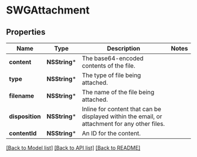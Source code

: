 # SWGAttachment

## Properties
Name | Type | Description | Notes
------------ | ------------- | ------------- | -------------
**content** | **NSString*** | The base64-encoded contents of the file. | 
**type** | **NSString*** | The type of file being attached. | 
**filename** | **NSString*** | The name of the file being attached. | 
**disposition** | **NSString*** | Inline for content that can be displayed within the email, or attachment for any other files. | 
**contentId** | **NSString*** | An ID for the content. | 

[[Back to Model list]](../README.md#documentation-for-models) [[Back to API list]](../README.md#documentation-for-api-endpoints) [[Back to README]](../README.md)


